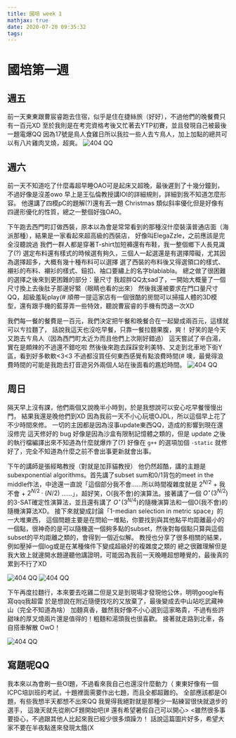```yaml
---
title: 國培 week 1
mathjax: true
date: 2020-07-20 09:35:32
tags:
---
```

# 國培第一週
## 週五
前一天東東跟曹宸睿跑去住宿，似乎是住在捷絲旅（好好），不過他們的晚餐費只有一百元XD
至於我則是在考完資格考後又忙著去YTP初賽，並且發現自己被最後一題電爆QQ
因為17號是鳥人食雞日所以我拉一些人去ㄘ鳥人，加上加點的總共可以有八片雞肉叉燒，超爽。
![404 QQ](totto.jpg)

## 週六
前一天不知道吃了什麼毒超早睡OAO可是起床又超晚，最後遲到了十幾分鐘到，不過好像是沒差owo
早上是王弘倫教授講IOI的詳細規則，詳細到我不知道怎麼形容。
他還講了四模pC的題解(?)還有丟一題 Christmas 類似斜率優化但是好像有四邊形優化的性質，總之一整個好強OAO。

下午跑去西門町訂做西裝，原本以為會是常常看到的那種沒什麼裝潢普通店面（海派那種），結果是一家看起來超高級的西裝店，
好像叫ElegaZzle，之前應該是完全沒聽說過
我們一群人都是穿著T-shirt加短褲還有布鞋，我一整個鄉下人長見識了(?)
選定布料還有樣式的時候選有夠久，三個人一起選還是有選擇障礙，尤其因為選擇超多，大概有幾十種布料可以選擇
選了西裝的布料後又得選領口的樣式、襯衫的布料、襯衫的樣式、鈕扣、袖口要繡上的名字blablabla。
總之做了很困難的選擇之後來到更困難的部分：量尺寸
我超胖QQ太sad了，一開始大概量了一個尺寸換上去後肚子那邊好緊（眼睛也看的出來）
然後我還被要求在門口量尺寸QQ，超級羞恥play(#
順帶一提這家店有一個很酷的房間可以掃描人體的3D模型，還有跟手機的藍芽弄一些特效，聽說曹宸睿的手機有閃退一次XD

我們每一餐的餐費是一百元，我們決定把午餐和晚餐合在一起變成兩百元，這樣就可以ㄘ拉麵了，
話說我這天也沒吃早餐，只靠一餐拉麵果腹，爽！
好笑的是今天又跑去ㄘ鳥人（因為西門町太近ㄌ而且他們上次剛好錯過）
這天嘗試了辛白湯，實在是頗辣的不過還不錯吃啦
然後後來跑去踩踩安利美特、又走到北車地下街Y區，看到好多軟軟<3<3
不過都沒買任何東西感覺有點浪費時間(#
噢，最覺得浪費時間的可能是我跑去打音遊另外兩個人站在後面看的尷尬時間。
![404 QQ](totto_spicy.jpg)

## 周日
隔天早上沒有課，他們兩個又說晚半小時到，於是我想說可以安心吃早餐慢慢出門， 結果我還是晚他們到XD
因為我前一天不小心玩壞OJDL，所以這個早上花了不少時間來修。
一切的主因都是因為沒事update東西QQ，造成的影響到現在還沒修完
這天修好的 bug 好像是因為沙盒有限制記憶體之類的，但是 update 之後的執行檔編譯出來不知道為什麼就爆炸了(?)
好像在 `g++` 的選項加個 `-static` 就修好了，完全不知道為什麼之前不會出事更新就會出事。

下午的講師是張經略教授（對就是加菲貓教授）
他仍然超酷，講的主題是 subexponential algorithms。首先講了subset sum和0/1背包的meet in the middle作法，中途還一直說「這個部分我不會……所以時間複雜度就是 $2^{N/2}$  + 我不會 +  $2^{N/2} \cdot (N/2)$ ……」，超好笑，O(我不會)的演算法。接著講了一個 $O^{ \star }(3^{N/2})$ 的3-SAT確定性演算法，並且還有講了 $O^{ \star }(3^{N/4})$的隨機演算法和一個O(我不會)的隨機演算法XD。
接下來就變成討論「1-median selection in metric space」的一大堆東西， 這個問題主要是在問給一堆點，你要找到與其他點平均距離最小的一個點，很神奇的是可以隨機選一個夠多點的subset，然後對每個點只算與這個subset的平均距離之類的，會得到一個近似解。
教授也分享了很多相關的結果，例如壓掉一個log或是在某種條件下變成超級好的複雜度之類的
總之很難理解但是我大致上就邊開水題邊聽他講證明，可能因為我前一天晚睡超想睡覺的，最後真的累到不行了XD

![404 QQ](icant.jpg)
![404 QQ](hard_math.jpg)

下午再度拉麵行，本來要去吃雞二但是又是到現場才發現他公休，明明google有寫qqq我超雷
於是想說在附近隨便找吃的又放棄了，最後變成去中山站吃武藏神山（完全不知道為啥）
加麵真香，雖然我好像不小心選到這家略貴，不過有些許甜味的厚叉燒兩片還是值得的！粗麵和湯頭我也很喜歡。
接著就走路到北車，各自搭車解散 OwO！

![404 QQ](musashi.jpg)

## 寫題呢QQ
我本來以為會刷一些OI題，不過看來我自己也還沒什麼動力（
東東好像有一個ICPC培訓班的考試，十題裡面需要作出七題，而且全都超難的。
全部應該都是OI題，有些我想半天都想不出來QQ
我覺得我絕對就是那種少一點練習很快就退步的選手，
這幾天就先從刷CF題開始吧(#
還有希望暑假自己可以開心> <雖然很多事要掛心，不過跟其他人比起來我已經少很多煩躁ㄌ！
話說這篇圖片好多，希望大家不要在半夜點進來發現太餓(X

